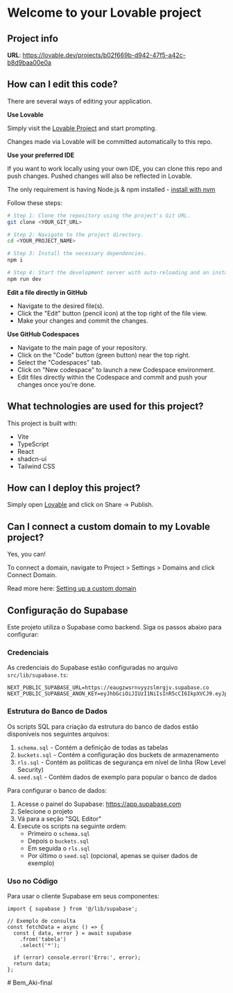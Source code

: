 # Welcome to your Lovable project

## Project info

**URL**: https://lovable.dev/projects/b02f669b-d942-47f5-a42c-b8d9baa00e0a

## How can I edit this code?

There are several ways of editing your application.

**Use Lovable**

Simply visit the [Lovable Project](https://lovable.dev/projects/b02f669b-d942-47f5-a42c-b8d9baa00e0a) and start prompting.

Changes made via Lovable will be committed automatically to this repo.

**Use your preferred IDE**

If you want to work locally using your own IDE, you can clone this repo and push changes. Pushed changes will also be reflected in Lovable.

The only requirement is having Node.js & npm installed - [install with nvm](https://github.com/nvm-sh/nvm#installing-and-updating)

Follow these steps:

```sh
# Step 1: Clone the repository using the project's Git URL.
git clone <YOUR_GIT_URL>

# Step 2: Navigate to the project directory.
cd <YOUR_PROJECT_NAME>

# Step 3: Install the necessary dependencies.
npm i

# Step 4: Start the development server with auto-reloading and an instant preview.
npm run dev
```

**Edit a file directly in GitHub**

- Navigate to the desired file(s).
- Click the "Edit" button (pencil icon) at the top right of the file view.
- Make your changes and commit the changes.

**Use GitHub Codespaces**

- Navigate to the main page of your repository.
- Click on the "Code" button (green button) near the top right.
- Select the "Codespaces" tab.
- Click on "New codespace" to launch a new Codespace environment.
- Edit files directly within the Codespace and commit and push your changes once you're done.

## What technologies are used for this project?

This project is built with:

- Vite
- TypeScript
- React
- shadcn-ui
- Tailwind CSS

## How can I deploy this project?

Simply open [Lovable](https://lovable.dev/projects/b02f669b-d942-47f5-a42c-b8d9baa00e0a) and click on Share -> Publish.

## Can I connect a custom domain to my Lovable project?

Yes, you can!

To connect a domain, navigate to Project > Settings > Domains and click Connect Domain.

Read more here: [Setting up a custom domain](https://docs.lovable.dev/tips-tricks/custom-domain#step-by-step-guide)

## Configuração do Supabase

Este projeto utiliza o Supabase como backend. Siga os passos abaixo para configurar:

### Credenciais

As credenciais do Supabase estão configuradas no arquivo `src/lib/supabase.ts`:

```
NEXT_PUBLIC_SUPABASE_URL=https://eaugzwsrnvyyzslmrgjv.supabase.co
NEXT_PUBLIC_SUPABASE_ANON_KEY=eyJhbGciOiJIUzI1NiIsInR5cCI6IkpXVCJ9.eyJpc3MiOiJzdXBhYmFzZSIsInJlZiI6ImVhdWd6d3NybnZ5eXpzbG1yZ2p2Iiwicm9sZSI6ImFub24iLCJpYXQiOjE3NDk5ODY0NjAsImV4cCI6MjA2NTU2MjQ2MH0.Y9ZCRgCTlRx0GJHoXAuNXMWGvuS8yOirvtc4B6hHBMY
```

### Estrutura do Banco de Dados

Os scripts SQL para criação da estrutura do banco de dados estão disponíveis nos seguintes arquivos:

1. `schema.sql` - Contém a definição de todas as tabelas
2. `buckets.sql` - Contém a configuração dos buckets de armazenamento
3. `rls.sql` - Contém as políticas de segurança em nível de linha (Row Level Security)
4. `seed.sql` - Contém dados de exemplo para popular o banco de dados

Para configurar o banco de dados:

1. Acesse o painel do Supabase: https://app.supabase.com
2. Selecione o projeto
3. Vá para a seção "SQL Editor"
4. Execute os scripts na seguinte ordem:
   - Primeiro o `schema.sql`
   - Depois o `buckets.sql`
   - Em seguida o `rls.sql`
   - Por último o `seed.sql` (opcional, apenas se quiser dados de exemplo)

### Uso no Código

Para usar o cliente Supabase em seus componentes:

```tsx
import { supabase } from '@/lib/supabase';

// Exemplo de consulta
const fetchData = async () => {
  const { data, error } = await supabase
    .from('tabela')
    .select('*');
    
  if (error) console.error('Erro:', error);
  return data;
};
```
#   B e m _ A k i - f i n a l  
 
